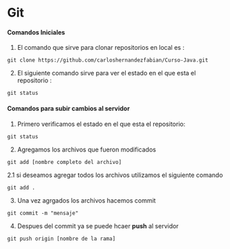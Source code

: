 # Git

#### Comandos Iniciales

1. El comando que sirve para clonar repositorios en local es :
```Shell
git clone https://github.com/carloshernandezfabian/Curso-Java.git

```
2. El siguiente comando sirve para ver el estado en el que esta el repositorio :
```Shell
git status
```
#### Comandos para subir cambios al servidor

1. Primero verificamos el estado en el que esta el repositorio:
```Shell
git status
```

2. Agregamos los archivos que fueron modificados
```Shell
git add [nombre completo del archivo]
```

2.1 si deseamos agregar todos los archivos utilizamos el siguiente comando

```Shell
git add .
```

3. Una vez agrgados los archivos hacemos commit

```Shell
git commit -m "mensaje"
```
4. Despues del commit ya se puede hcaer **push** al servidor

```Shell
git push origin [nombre de la rama]
```
